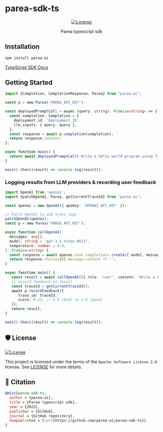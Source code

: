 # parea-sdk-ts

<div align="center">

[![License](https://img.shields.io/github/license/parea-ai/parea-sdk-ts)](https://github.com/parea-ai/parea-sdk-ts/blob/master/LICENSE)

Parea typescript sdk

</div>

## Installation

```bash
npm install parea-ai
```

[TypeScript SDK Docs](https://docs.parea.ai/api-reference/sdk/typescript)

## Getting Started

```typescript
import {Completion, CompletionResponse, Parea} from "parea-ai";

const p = new Parea('PAREA_API_KEY');

const deployedPromptCall = async (query: string): Promise<string> => {
  const completion: Completion = {
    deployment_id: 'Deployment_ID',
    llm_inputs: { query: query },
  };
  const response = await p.completion(completion);
  return response.content;
};

async function main() {
  return await deployedPromptCall('Write a hello world program using Typescript and the React framework.');
}

main().then((result) => console.log(result));
```

### Logging results from LLM providers & recording user feedback

```typescript
import OpenAI from 'openai';
import {patchOpenAI, Parea, getCurrentTraceId} from "parea-ai";

const openai = new OpenAI({ apiKey: 'OPENAI_API_KEY' });

// Patch OpenAI to add trace logs
patchOpenAI(openai);
const p = new Parea('PAREA_API_KEY');

async function callOpenAI(
  messages: any[],
  model: string = 'gpt-3.5-turbo-0613',
  temperature: number = 0.0,
): Promise<string> {
  const response = await openai.chat.completions.create({ model, messages, temperature });
  return response.choices[0].message.content ?? '';
}

async function main() {
   const result = await callOpenAI([{ role: 'user', content: 'Write a hello world program using Typescript and the React framework.'}]);
   // record feedback on result
   const traceId = getCurrentTraceId();
   await p.recordFeedback({
      trace_id: traceId,
      score: 0.21, // 0.0 (bad) to 1.0 (good)
   });
   return result;
}

main().then((result) => console.log(result));
```

## 🛡 License

[![License](https://img.shields.io/github/license/parea-ai/parea-sdk-ts)](https://github.com/parea-ai/parea-sdk-ts/blob/master/LICENSE)

This project is licensed under the terms of the `Apache Software License 2.0` license.
See [LICENSE](https://github.com/parea-ai/parea-sdk/blob/master/LICENSE) for more details.

## 📃 Citation

```bibtex
@misc{parea-sdk-ts,
  author = {parea-ai},
  title = {Parea typescript sdk},
  year = {2023},
  publisher = {GitHub},
  journal = {GitHub repository},
  howpublished = {\url{https://github.com/parea-ai/parea-sdk-ts}}
}
```
